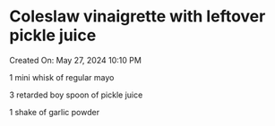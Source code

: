 # Coleslaw vinaigrette with leftover pickle juice

Created On: May 27, 2024 10:10 PM

1 mini whisk of regular mayo

3 retarded boy spoon of pickle juice

1 shake of garlic powder